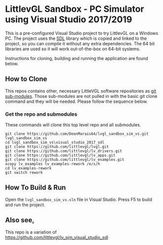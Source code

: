 # LittlevGL Sandbox - PC Simulator using Visual Studio 2017/2019

This is a pre-configured Visual Studio project to try LittlevGL on a Windows PC. The project uses the [SDL](https://www.libsdl.org/) library which is copied and linked to the project, so you can compile it without any extra dependencies. The 64 bit libraries are used so it will work out-of-the-box on 64-bit systems.

Instructions for cloning, building and running the application are found below.

## How to Clone

This repos contains other, necessary LittleVGL software repositories as [git sub-modules](https://git-scm.com/book/en/v2/Git-Tools-Submodules).  Those sub-modules are not pulled in with the basic git clone command and they will be needed. Please follow the sequence below.

### Get the repo and submodules

These commands will clone this top level repo and all submodules.

```
git clone https://github.com/DeonMarais64/lvgl_sandbox_sim_vs.git
lvgl_sandbox_sim_vs
cd lvgl_sandbox_sim_vs\visual_studio_2017_sdl
git clone https://github.com/littlevgl/lvgl.git
git clone https://github.com/littlevgl/lv_drivers.git
git clone https://github.com/littlevgl/lv_apps.git
git clone https://github.com/littlevgl/lv_examples.git
xcopy lv_examples lv_examples-rework /e/s/h
cd lv_examples-rework
git switch rework
```

## How To Build & Run

Open the `lvgl_sandbox_sim_vs.sln` file in Visual Studio.
Press F5 to build and run the project.

## Also see,
This repo is a variation of https://github.com/littlevgl/lv_sim_visual_studio_sdl


